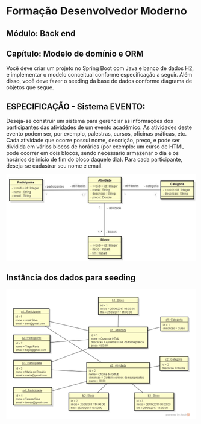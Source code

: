# Formação Desenvolvedor Moderno 
## Módulo: Back end 
## Capítulo: Modelo de domínio e ORM

Você deve criar um projeto no Spring Boot com Java e banco de dados H2, e implementar o modelo 
conceitual conforme especificação a seguir. Além disso, você deve fazer o seeding da base de dados 
conforme diagrama de objetos que segue. 

## ESPECIFICAÇÃO - Sistema EVENTO:

Deseja-se construir um sistema para gerenciar as informações dos participantes das atividades de um 
evento acadêmico. As atividades deste evento podem ser, por exemplo, palestras, cursos, oficinas 
práticas, etc. Cada atividade que ocorre possui nome, descrição, preço, e pode ser dividida em vários 
blocos de horários (por exemplo: um curso de HTML pode ocorrer em dois blocos, sendo necessário 
armazenar o dia e os horários de início de fim do bloco daquele dia). Para cada participante, deseja-se 
cadastrar seu nome e email. 

![alt text](image.png)

## Instância dos dados para seeding

![alt text](image-1.png)